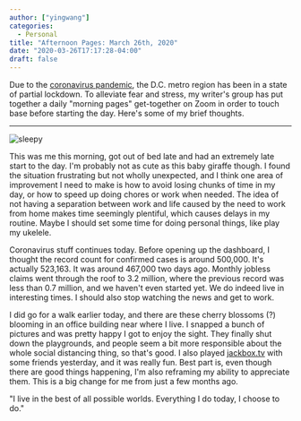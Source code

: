 ```yaml
---
author: ["yingwang"]
categories:
  - Personal
title: "Afternoon Pages: March 26th, 2020"
date: "2020-03-26T17:17:28-04:00"
draft: false
---
```


Due to the [coronavirus
pandemic](https://en.wikipedia.org/wiki/2019-20_coronavirus_pandemic), the D.C.
metro region has been in a state of partial lockdown. To alleviate fear and
stress, my writer's group has put together a daily "morning pages" get-together
on Zoom in order to touch base before starting the day. Here's some of my brief
thoughts.

---

![sleepy](/img/posts/2020/03/26/afternoon_pages.jpg)

This was me this morning, got out of bed late and had an extremely late start to
the day. I'm probably not as cute as this baby giraffe though. I found the
situation frustrating but not wholly unexpected, and I think one area of
improvement I need to make is how to avoid losing chunks of time in my day, or
how to speed up doing chores or work when needed. The idea of not having a
separation between work and life caused by the need to work from home makes time
seemingly plentiful, which causes delays in my routine. Maybe I should set some
time for doing personal things, like play my ukelele.

Coronavirus stuff continues today. Before opening up the dashboard, I thought
the record count for confirmed cases is around 500,000. It's actually 523,163.
It was around 467,000 two days ago. Monthly jobless claims went through the roof
to 3.2 million, where the previous record was less than 0.7 million, and we
haven't even started yet. We do indeed live in interesting times. I should also
stop watching the news and get to work.

I did go for a walk earlier today, and there are these cherry blossoms (?)
blooming in an office building near where I live. I snapped a bunch of pictures
and was pretty happy I got to enjoy the sight. They finally shut down the
playgrounds, and people seem a bit more responsible about the whole social
distancing thing, so that's good. I also played [jackbox.tv](https://jackbox.tv)
with some friends yesterday, and it was really fun. Best part is, even though
there are good things happening, I'm also reframing my ability to appreciate
them. This is a big change for me from just a few months ago.

"I live in the best of all possible worlds. Everything I do today, I choose to
do."
